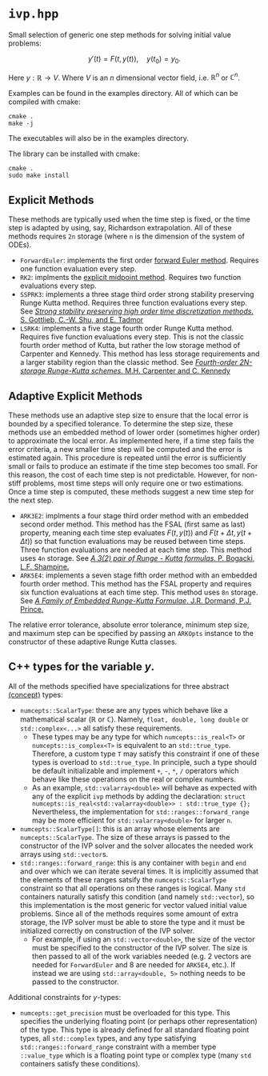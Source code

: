 # `ivp.hpp`
Small selection of generic one step methods for solving initial value problems:

$$y'(t) = F(t,\, y(t)), \quad y(t_0) = y_0.$$

Here $y : \mathbb{R} \to V$. Where $V$ is an $n$ dimensional vector field, i.e. $\mathbb{R}^n$ or $\mathbb{C}^n$.

Examples can be found in the examples directory. All of which can be compiled with cmake:
```
cmake .
make -j
```
The executables will also be in the examples directory.

The library can be installed with cmake:
```
cmake .
sudo make install
```

## Explicit Methods
These methods are typically used when the time step is fixed, or the time step is adapted by using, say, Richardson extrapolation. All of these methods requires `2n` storage (where `n` is the dimension of the system of ODEs).

* `ForwardEuler`: implements the first order [forward Euler method](https://en.wikipedia.org/wiki/Euler_method). Requires one function evaluation every step.
* `RK2`: implments the [explicit midpoint method](https://en.wikipedia.org/wiki/Midpoint_method). Requires two function evaluations every step.
* `SSPRK3`: implements a three stage third order strong stability preserving Runge Kutta method. Requires three function evaluations every step. See [_Strong stability preserving high order time discretization methods._ S. Gottlieb, C.-W. Shu, and E. Tadmor](https://doi.org/10.1137/S003614450036757X)
* `LSRK4`: implements a five stage fourth order Runge Kutta method. Requires five function evaluations every step. This is not the classic fourth order method of Kutta, but rather the low storage method of Carpenter and Kennedy. This method has less storage requirements and a larger stability region than the classic method. See [_Fourth-order 2N-storage Runge-Kutta schemes._ M.H. Carpenter and C. Kennedy](https://ntrs.nasa.gov/api/citations/19940028444/downloads/19940028444.pdf)

## Adaptive Explicit Methods
These methods use an adaptive step size to ensure that the local error is bounded by a specified tolerance. To determine the step size, these methods use an embedded method of lower order (sometimes higher order) to approximate the local error. As implemented here, if a time step fails the error criteria, a new smaller time step will be computed and the error is estimated again. This procedure is repeated until the error is sufficiently small or fails to produce an estimate if the time step becomes too small. For this reason, the cost of each time step is not predictable. However, for non-stiff problems, most time steps will only require one or two estimations. Once a time step is computed, these methods suggest a new time step for the next step.

* `ARK3E2`: implments a four stage third order method with an embedded second order method. This method has the FSAL (first same as last) property, meaning each time step evaluates $F(t, y(t))$ and $F(t + \Delta t, y(t + \Delta t))$ so that function evaluations may be reused between time steps. Three function evaluations are needed at each time step. This method uses `4n` storage. See [_A 3(2) pair of Runge - Kutta formulas_. P. Bogacki, L.F. Shampine.](https://doi.org/10.1016/0893-9659(89)90079-7)
* `ARK5E4`: implements a seven stage fifth order method with an embedded fourth order method. This method has the FSAL property and requires six function evaluations at each time step. This method uses `8n` storage. See [_A Family of Embedded Runge-Kutta Formulae_. J.R. Dormand, P.J. Prince.](https://doi.org/10.1016/0771-050X(80)90013-3)

The relative error tolerance, absolute error tolerance, minimum step size, and maximum step can be specified by passing an `ARKOpts` instance to the constructor of these adaptive Runge Kutta classes.

## C++ types for the variable $y$.

All of the methods specified have specializations for three abstract [(concept)](https://en.cppreference.com/w/cpp/language/constraints) types:

* `numcepts::ScalarType`: these are any types which behave like a mathematical scalar ($\mathbb{R}$ or $\mathbb{C}$). Namely, `float, double, long double` or `std::complex<...>` all satisfy these requirements.
  * These types may be any type for which `numcepts::is_real<T>` or `numcepts::is_complex<T>` is equivalent to an `std::true_type`. Therefore, a custom type `T` may satisfy this constraint if one of these types is overload to `std::true_type`. In principle, such a type should be default initializable and implement `+`, `-`, `*`, `/` operators which behave like these operations on the real or complex numbers.
  * As an example, `std::valarray<double>` will behave as expected with any of the explicit `ivp` methods by adding the declaration: `struct numcepts::is_real<std::valarray<double>> : std::true_type {};` Nevertheless, the implementation for `std::ranges::forward_range` may be more efficient for `std::valarray<double>` for larger `n`.
* `numcepts::ScalarType[]`: this is an array whose elements are `numcepts::ScalarType`. The size of these arrays is passed to the constructor of the IVP solver and the solver allocates the needed work arrays using `std::vector`s.
* `std::ranges::forward_range`: this is any container with `begin` and `end` and over which we can iterate several times. It is implicitly assumed that the elements of these ranges satsify the `numcepts::ScalarType` constraint so that all operations on these ranges is logical. Many `std` containers naturally satisfy this condition (and namely `std::vector`), so this implementation is the most generic for vector valued initial value problems. Since all of the methods requires some amount of extra storage, the IVP solver must be able to store the type and it must be initialized correctly on construction of the IVP solver.
  * For example, if using an `std::vector<double>`, the size of the vector must be specified to the constructor of the IVP solver. The size is then passed to all of the work variables needed (e.g. 2 vectors are needed for `ForwardEuler` and 8 are needed for `ARK5E4`, etc.). If instead we are using `std::array<double, 5>` nothing needs to be passed to the constructor.

Additional constraints for $y$-types:

* `numcepts::get_precision` must be overloaded for this type. This specifies the underlying floating point (or perhaps other representation) of the type. This type is already defined for all standard floating point types, all `std::complex` types, and any type satisfying `std::ranges::forward_range` constraint with a member type `::value_type` which is a floating point type or complex type (many `std` containers satisfy these conditions).
